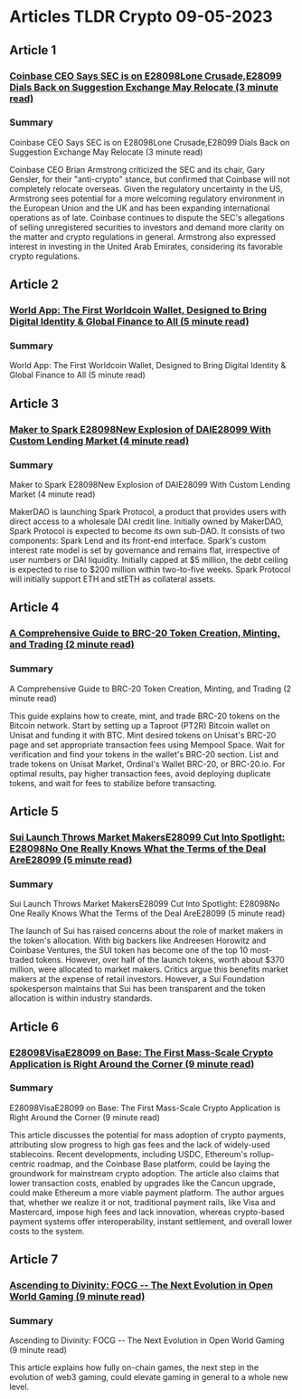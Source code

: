 # Articles TLDR Crypto 09-05-2023

## Article 1
### [Coinbase CEO Says SEC is on E28098Lone Crusade,E28099 Dials Back on Suggestion Exchange May Relocate (3 minute read)](https://tldr.tech)
### Summary 
 Coinbase CEO Says SEC is on E28098Lone Crusade,E28099 Dials Back on Suggestion Exchange May Relocate (3 minute read)

Coinbase CEO Brian Armstrong criticized the SEC and its chair, Gary Gensler, for their "anti-crypto" stance, but confirmed that Coinbase will not completely relocate overseas. Given the regulatory uncertainty in the US, Armstrong sees potential for a more welcoming regulatory environment in the European Union and the UK and has been expanding international operations as of late. Coinbase continues to dispute the SEC's allegations of selling unregistered securities to investors and demand more clarity on the matter and crypto regulations in general. Armstrong also expressed interest in investing in the United Arab Emirates, considering its favorable crypto regulations.

## Article 2
### [World App: The First Worldcoin Wallet, Designed to Bring Digital Identity & Global Finance to All (5 minute read)](https://tldr.tech)
### Summary 
 World App: The First Worldcoin Wallet, Designed to Bring Digital Identity & Global Finance to All (5 minute read)

## Article 3
### [Maker to Spark E28098New Explosion of DAIE28099 With Custom Lending Market (4 minute read)](https://tldr.tech)
### Summary 
 Maker to Spark E28098New Explosion of DAIE28099 With Custom Lending Market (4 minute read)

MakerDAO is launching Spark Protocol, a product that provides users with direct access to a wholesale DAI credit line. Initially owned by MakerDAO, Spark Protocol is expected to become its own sub-DAO. It consists of two components: Spark Lend and its front-end interface. Spark's custom interest rate model is set by governance and remains flat, irrespective of user numbers or DAI liquidity. Initially capped at $5 million, the debt ceiling is expected to rise to $200 million within two-to-five weeks. Spark Protocol will initially support ETH and stETH as collateral assets.

## Article 4
### [A Comprehensive Guide to BRC-20 Token Creation, Minting, and Trading (2 minute read)](https://tldr.tech)
### Summary 
 A Comprehensive Guide to BRC-20 Token Creation, Minting, and Trading (2 minute read)

This guide explains how to create, mint, and trade BRC-20 tokens on the Bitcoin network. Start by setting up a Taproot (PT2R) Bitcoin wallet on Unisat and funding it with BTC. Mint desired tokens on Unisat's BRC-20 page and set appropriate transaction fees using Mempool Space. Wait for verification and find your tokens in the wallet's BRC-20 section. List and trade tokens on Unisat Market, Ordinal's Wallet BRC-20, or BRC-20.io. For optimal results, pay higher transaction fees, avoid deploying duplicate tokens, and wait for fees to stabilize before transacting.

## Article 5
### [Sui Launch Throws Market MakersE28099 Cut Into Spotlight: E28098No One Really Knows What the Terms of the Deal AreE28099 (5 minute read)](https://tldr.tech)
### Summary 
 Sui Launch Throws Market MakersE28099 Cut Into Spotlight: E28098No One Really Knows What the Terms of the Deal AreE28099 (5 minute read)

The launch of Sui has raised concerns about the role of market makers in the token's allocation. With big backers like Andreesen Horowitz and Coinbase Ventures, the SUI token has become one of the top 10 most-traded tokens. However, over half of the launch tokens, worth about $370 million, were allocated to market makers. Critics argue this benefits market makers at the expense of retail investors. However, a Sui Foundation spokesperson maintains that Sui has been transparent and the token allocation is within industry standards.

## Article 6
### [E28098VisaE28099 on Base: The First Mass-Scale Crypto Application is Right Around the Corner (9 minute read)](https://tldr.tech)
### Summary 
 E28098VisaE28099 on Base: The First Mass-Scale Crypto Application is Right Around the Corner (9 minute read)

This article discusses the potential for mass adoption of crypto payments, attributing slow progress to high gas fees and the lack of widely-used stablecoins. Recent developments, including USDC, Ethereum's rollup-centric roadmap, and the Coinbase Base platform, could be laying the groundwork for mainstream crypto adoption. The article also claims that lower transaction costs, enabled by upgrades like the Cancun upgrade, could make Ethereum a more viable payment platform. The author argues that, whether we realize it or not, traditional payment rails, like Visa and Mastercard, impose high fees and lack innovation, whereas crypto-based payment systems offer interoperability, instant settlement, and overall lower costs to the system.

## Article 7
### [Ascending to Divinity: FOCG -- The Next Evolution in Open World Gaming (9 minute read)](https://tldr.tech)
### Summary 
 Ascending to Divinity: FOCG -- The Next Evolution in Open World Gaming (9 minute read)

This article explains how fully on-chain games, the next step in the evolution of web3 gaming, could elevate gaming in general to a whole new level.

